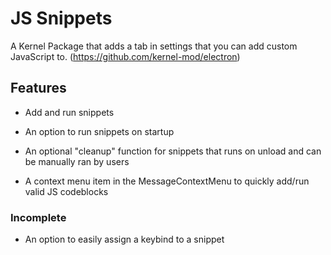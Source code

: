 # JS Snippets

A Kernel Package that adds a tab in settings that you can add custom JavaScript to. (https://github.com/kernel-mod/electron)

## Features

- Add and run snippets

- An option to run snippets on startup

- An optional "cleanup" function for snippets that runs on unload and can be manually ran by users

- A context menu item in the MessageContextMenu to quickly add/run valid JS codeblocks

  

### Incomplete  

- An option to easily assign a keybind to a snippet
